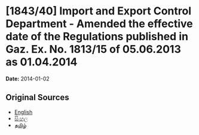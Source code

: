 # [1843/40] Import and Export Control Department - Amended the effective date of the Regulations published in Gaz. Ex. No. 1813/15 of 05.06.2013 as 01.04.2014

**Date:** 2014-01-02

## Original Sources

- [English](https://documents.gov.lk/view/extra-gazettes/2014/1/1843-40_E.pdf)
- [සිංහල](https://documents.gov.lk/view/extra-gazettes/2014/1/1843-40_S.pdf)
- [தமிழ்](https://documents.gov.lk/view/extra-gazettes/2014/1/1843-40_T.pdf)
